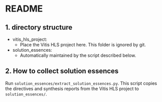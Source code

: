 # README

## 1. directory structure

- vitis_hls_project:
  - Place the Vitis HLS project here. This folder is ignored by git.
- solution_essences:
  - Automatically maintained by the script described below.

## 2. How to collect solution essences

Run `solution_essences/extract_solution_essences.py`.
This script copies the directives and synthesis reports from the Vitis HLS project to `solution_essences/`.
